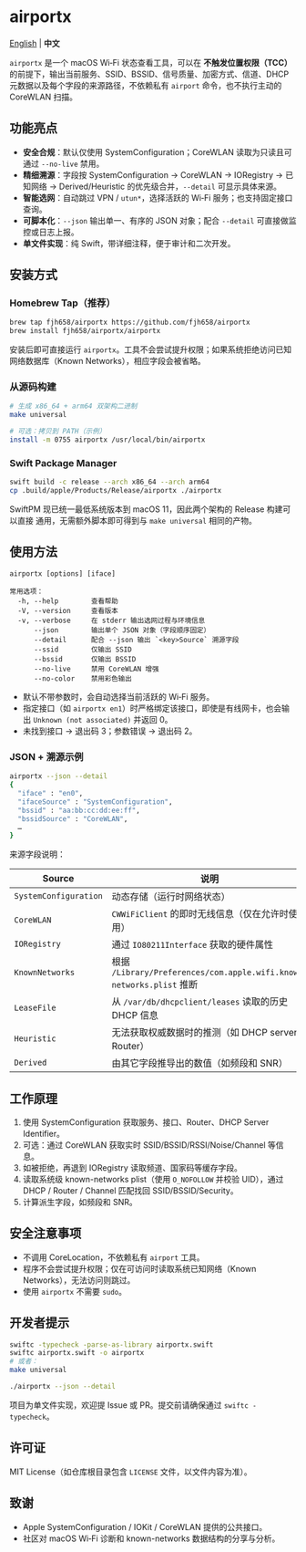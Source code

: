 # airportx

[English](./README.md) | **中文**

`airportx` 是一个 macOS Wi‑Fi 状态查看工具，可以在 **不触发位置权限（TCC）** 的前提下，输出当前服务、SSID、BSSID、信号质量、加密方式、信道、DHCP 元数据以及每个字段的来源路径，不依赖私有 `airport` 命令，也不执行主动的 CoreWLAN 扫描。

## 功能亮点

- **安全合规**：默认仅使用 SystemConfiguration；CoreWLAN 读取为只读且可通过 `--no-live` 禁用。
- **精细溯源**：字段按 SystemConfiguration → CoreWLAN → IORegistry → 已知网络 → Derived/Heuristic 的优先级合并，`--detail` 可显示具体来源。
- **智能选网**：自动跳过 VPN / `utun*`，选择活跃的 Wi‑Fi 服务；也支持固定接口查询。
- **可脚本化**：`--json` 输出单一、有序的 JSON 对象；配合 `--detail` 可直接做监控或日志上报。
- **单文件实现**：纯 Swift，带详细注释，便于审计和二次开发。

## 安装方式

### Homebrew Tap（推荐）

```bash
brew tap fjh658/airportx https://github.com/fjh658/airportx
brew install fjh658/airportx/airportx
```

安装后即可直接运行 `airportx`。工具不会尝试提升权限；如果系统拒绝访问已知网络数据库（Known Networks），相应字段会被省略。

### 从源码构建

```bash
# 生成 x86_64 + arm64 双架构二进制
make universal

# 可选：拷贝到 PATH（示例）
install -m 0755 airportx /usr/local/bin/airportx
```

### Swift Package Manager

```bash
swift build -c release --arch x86_64 --arch arm64
cp .build/apple/Products/Release/airportx ./airportx
```

SwiftPM 现已统一最低系统版本到 macOS 11，因此两个架构的 Release 构建可以直接
通用，无需额外脚本即可得到与 `make universal` 相同的产物。

## 使用方法

```text
airportx [options] [iface]

常用选项：
  -h, --help        查看帮助
  -V, --version     查看版本
  -v, --verbose     在 stderr 输出选网过程与环境信息
      --json        输出单个 JSON 对象（字段顺序固定）
      --detail      配合 --json 输出 `<key>Source` 溯源字段
      --ssid        仅输出 SSID
      --bssid       仅输出 BSSID
      --no-live     禁用 CoreWLAN 增强
      --no-color    禁用彩色输出
```

- 默认不带参数时，会自动选择当前活跃的 Wi‑Fi 服务。
- 指定接口（如 `airportx en1`）时严格绑定该接口，即使是有线网卡，也会输出 `Unknown (not associated)` 并返回 0。
- 未找到接口 → 退出码 3；参数错误 → 退出码 2。

### JSON + 溯源示例

```bash
airportx --json --detail
{
  "iface" : "en0",
  "ifaceSource" : "SystemConfiguration",
  "bssid" : "aa:bb:cc:dd:ee:ff",
  "bssidSource" : "CoreWLAN",
  …
}
```

来源字段说明：

| Source                 | 说明                                                         |
| ---------------------- | ------------------------------------------------------------ |
| `SystemConfiguration`  | 动态存储（运行时网络状态）                                   |
| `CoreWLAN`             | `CWWiFiClient` 的即时无线信息（仅在允许时使用）              |
| `IORegistry`           | 通过 `IO80211Interface` 获取的硬件属性                       |
| `KnownNetworks`        | 根据 `/Library/Preferences/com.apple.wifi.known-networks.plist` 推断 |
| `LeaseFile`            | 从 `/var/db/dhcpclient/leases` 读取的历史 DHCP 信息          |
| `Heuristic`            | 无法获取权威数据时的推测（如 DHCP server ≈ Router）         |
| `Derived`              | 由其它字段推导出的数值（如频段和 SNR）                       |

## 工作原理

1. 使用 SystemConfiguration 获取服务、接口、Router、DHCP Server Identifier。
2. 可选：通过 CoreWLAN 获取实时 SSID/BSSID/RSSI/Noise/Channel 等信息。
3. 如被拒绝，再退到 IORegistry 读取频道、国家码等缓存字段。
4. 读取系统级 known-networks plist（使用 `O_NOFOLLOW` 并校验 UID），通过 DHCP / Router / Channel 匹配找回 SSID/BSSID/Security。
5. 计算派生字段，如频段和 SNR。

## 安全注意事项

- 不调用 CoreLocation，不依赖私有 `airport` 工具。
- 程序不会尝试提升权限；仅在可访问时读取系统已知网络（Known Networks），无法访问则跳过。
- 使用 `airportx` 不需要 `sudo`。

## 开发者提示

```bash
swiftc -typecheck -parse-as-library airportx.swift
swiftc airportx.swift -o airportx
# 或者：
make universal

./airportx --json --detail
```

项目为单文件实现，欢迎提 Issue 或 PR。提交前请确保通过 `swiftc -typecheck`。

## 许可证

MIT License（如仓库根目录包含 `LICENSE` 文件，以文件内容为准）。

## 致谢

- Apple SystemConfiguration / IOKit / CoreWLAN 提供的公共接口。
- 社区对 macOS Wi‑Fi 诊断和 known-networks 数据结构的分享与分析。
